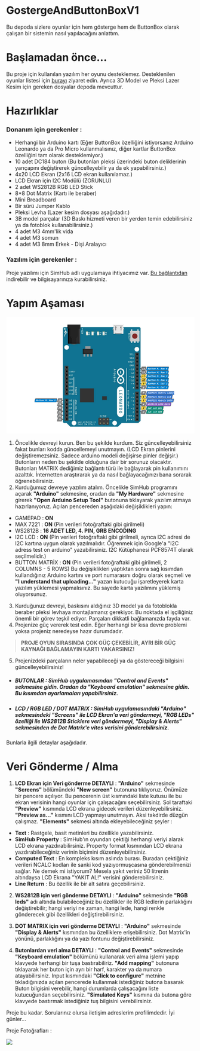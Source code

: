 # GostergeAndButtonBoxV1
Bu depoda sizlere oyunlar için hem gösterge hem de ButtonBox olarak çalışan bir sistemin nasıl yapılacağını anlattım.

# Başlamadan önce...

Bu proje için kullanılan yazılım her oyunu desteklemez. Desteklenilen oyunlar listesi için [burayı](https://www.simhubdash.com/supported-games/ "SimHub desteklenen oyunlar listesi") ziyaret edin. Ayrıca 3D Model ve Pleksi Lazer Kesim için gereken dosyalar depoda mevcuttur.

# Hazırlıklar

### Donanım için gerekenler : 

- Herhangi bir Arduino kartı (Eğer ButtonBox özelliğini istiyorsanız Arduino Leonardo ya da Pro Micro kullanmalısınız, diğer kartlar ButtonBox özelliğini tam olarak desteklemiyor.)
- 10 adet DC184 buton (Bu butonları pleksi üzerindeki buton deliklerinin yarıçapını değiştirerek güncelleyebilir ya da ek yapabilirsiniz.)
- 4x20 LCD Ekran (2x16 LCD ekran kullanılamaz.)
- LCD Ekran için I2C Modülü (ZORUNLU)
- 2 adet WS2812B RGB LED Stick
- 8*8 Dot Matrix (Kartı ile beraber)
- Mini Breadboard
- Bir sürü Jumper Kablo
- Pleksi Levha (Lazer kesim dosyası aşağıdadır.)
- 3B model parçalar (3D Baskı hizmeti veren bir yerden temin edebilirsiniz ya da fotoblok kullanabilirsiniz.)
- 4 adet M3 4mm'lik vida 
- 4 adet M3 somun
- 4 adet M3 8mm Erkek - Dişi Aralayıcı

### Yazılım için gerekenler : 

Proje yazılımı için SimHub adlı uygulamaya ihtiyacımız var. [Bu bağlantıdan](https://www.simhubdash.com/download-2/ "SimHub indirme linki") indirebilir ve bilgisayarınıza kurabilirsiniz.

# Yapım Aşaması

![Devre Şeması](devre/devre.PNG "Devre Şeması")

1. Öncelikle devreyi kurun. Ben bu şekilde kurdum. Siz güncelleyebilirsiniz fakat bunları kodda güncellemeyi unutmayın. (LCD Ekran pinlerini değiştiremezsiniz. Sadece arduino modeli değişirse pinler değişir.) Butonların neden bu şekilde olduğuna dair bir sorunuz olacaktır. Butonları MATRIX dediğimiz bağlantı türü ile bağlayarak pin kullanımını azalttık. İnternetten araştırarak ya da nasıl bağlayacağınızı bana sorarak öğrenebilirsiniz.
2. Kurduğumuz devreye yazılım atalım. Öncelikle SimHub programını açarak **"Arduino"** sekmesine, oradan da **"My Hardware"** sekmesine girerek **"Open Arduino Setup Tool"** butonuna tıklayarak yazılım atmaya hazırlanıyoruz. Açılan pencereden aşağıdaki değişiklikleri yapın: 
  - GAMEPAD : **ON** 
  - MAX 7221 : **ON** (Pin verileri fotoğraftaki gibi girilmeli)
  - WS2812B : **16 ADET LED, 4. PIN, GRB ENCODING**
  - I2C LCD : **ON** (Pin verileri fotoğraftaki gibi girilmeli, ayrıca I2C adresi de I2C kartına uygun olarak yazılmalıdır. Öğrenmek için Google'a "I2C adress test on arduino" yazabilirsiniz. I2C Kütüphanesi PCF8574T olarak seçilmelidir.)
  - BUTTON MATRİX : **ON** (Pin verileri fotoğraftaki gibi girilmeli, 2 COLUMNS - 5 ROWS)
Bu değişiklikleri yaptıktan sonra sağ kısımdan kullandığınız Arduino kartını ve port numarasını doğru olarak seçmeli ve **"I understand that uploading..."** yazan kutucuğu işaretleyerek karta yazılım yüklemesi yapmalısınız. Bu sayede karta yazılımını yüklemiş oluyorsunuz.
3. Kurduğunuz devreyi, baskısını aldığınız 3D model ya da fotoblokla beraber pleksi levhaya montajlamanız gerekiyor. Bu noktada el işçiliğiniz önemli bir görev teşkil ediyor. Parçaları dikkatli bağlamanızda fayda var.
4. Projenize güç vererek test edin. Eğer herhangi bir kısa devre problemi yoksa projeniz neredeyse hazır durumdadır.
> **PROJE OYUN SIRASINDA ÇOK GÜÇ ÇEKEBİLİR, AYRI BİR GÜÇ KAYNAĞI BAĞLAMAYIN KARTI YAKARSINIZ!**
5. Projenizdeki parçaların neler yapabileceği ya da göstereceği bilgisini güncelleyebilirsiniz!
- ##### **BUTONLAR** : SimHub uygulamasından **"Control and Events"** sekmesine gidin. Oradan da **"Keyboard emulation"** sekmesine gidin. Bu kısımdan ayarlamaları yapabilirsiniz.
- ##### **LCD / RGB LED / DOT MATRIX** : SimHub uygulamasındaki **"Arduino"** sekmesindeki **"Screens"** ile LCD Ekran'a veri göndermeyi, **"RGB LEDs"** özelliği ile WS2812B Sticklere veri göndermeyi, **"Display & Alerts"** sekmesinden de Dot Matrix'e vites verisini gönderebilirsiniz.

Bunlarla ilgili detaylar aşağıdadır.

# Veri Gönderme / Alma

1. **LCD Ekran için Veri gönderme DETAYLI** : **"Arduino"** sekmesinde **"Screens"** bölümündeki **"New screen"** butonuna tıklıyoruz. Önümüze bir pencere açılıyor. Bu pencerenin üst kısmındaki liste kutusu ile bu ekran verisinin hangi oyunlar için çalışacağını seçebilirsiniz. Sol taraftaki **"Preview"** kısmında LCD ekrana gidecek verileri düzenleyebilirsiniz. **"Preview as..."** kısmını LCD yapmayı unutmayın. Aksi takdirde düzgün çalışmaz. **"Elements"** sekmesi altında ekleyebileceğiniz şeyler :

- **Text** : Rastgele, basit metinleri bu özellikle yazabilirsiniz.
- **SimHub Property** : SimHub'ın oyundan çektiği herhangi veriyi alarak LCD ekrana yazdırabilirsiniz. Property format kısmından LCD ekrana yazdırabileceğiniz verinin biçimini düzenleyebilirsiniz.
- **Computed Text** : En kompleks kısım aslında burası. Buradan çektiğiniz verileri NCALC kodları ile sanki kod yazıyormuşcasına gönderebilmenizi sağlar. Ne demek mi istiyorum? Mesela yakıt veriniz 50 litrenin altındaysa LCD Ekrana "YAKIT AL!" verisini gönderebilirsiniz.
- **Line Return** : Bu özellik ile bir alt satıra geçebilirsiniz.

2. **WS2812B için veri gönderme DETAYLI** : 
**"Arduino"** sekmesinde **"RGB leds"** adı altında bulabileceğiniz bu özellikler ile RGB ledlerin parlaklığını değiştirebilir; hangi veriyi ne zaman, hangi lede, hangi renkle gönderecek gibi özellikleri değiştirebilirsiniz.
3. **DOT MATRIX için veri gönderme DETAYLI** : 
**"Arduino"** sekmesinde **"Display & Alerts"** kısmından bu özelliklere erişebilirsiniz. Dot Matrix'in yönünü, parlaklığını ya da yazı fontunu değiştirebilirsiniz.

4. **Butonlardan veri alma DETAYLI** : 
**"Control and Events"** sekmesinde **"Keyboard emulation"** bölümünü kullanarak veri alma işlemi yapıp klavyede herhangi bir tuşa bastırabiliriz. **"Add mapping"** butonuna tıklayarak her buton için ayrı bir harf, karakter ya da numara atayabilirsiniz. Input kısmındaki **"Click to configure"** metnine tıkladığınızda açılan pencerede kullanmak istediğiniz butona basarak Buton bilgisini verebilir, hangi durumlarda çalışacağını liste kutucuğundan seçebilirsiniz. **"Simulated Keys"** kısmına da butona göre klavyede bastırmak istediğiniz tuş bilgisini verebilirsiniz.

Proje bu kadar. Sorularınız olursa iletişim adreslerim profilimdedir. İyi günler...

Proje Fotoğrafları : 

<img src="https://github.com/Floodinatorr/GostergeAndButtonBoxV1/blob/main/resimler/resim1.jpg" width="500">




